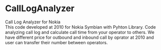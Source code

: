 # CallLogAnalyzer
Call Log Analyzer for Nokia  
This code developed at 2010 for Nokia Symbian with Pyhton Library. Code analyzing call log and calculate call time from your operator to others. We have different price for outbound and inbound call by oprator at 2010 and user can transfer their number between operators.
